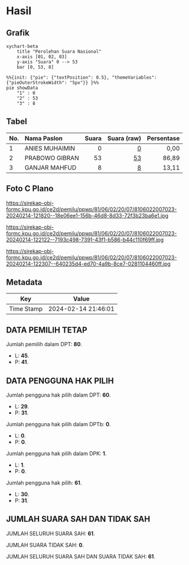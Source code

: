 # Hasil

## Grafik

```mermaid
xychart-beta
    title "Perolehan Suara Nasional"
    x-axis [01, 02, 03]
    y-axis "Suara" 0 --> 53
    bar [0, 53, 8]
```

```mermaid
%%{init: {"pie": {"textPosition": 0.5}, "themeVariables": {"pieOuterStrokeWidth": "5px"}} }%%
pie showData
    "1" : 0
    "2" : 53
    "3" : 8
```

## Tabel

| No. | Nama Paslon    | Suara | Suara (raw) | Persentase |
|:--- |:-------------- | -----:| -----------:| ----------:|
| 1   | ANIES MUHAIMIN | 0     | [0][p-1]    | 0,00       |
| 2   | PRABOWO GIBRAN | 53    | [53][p-2]   | 86,89      |
| 3   | GANJAR MAHFUD  | 8     | [8][p-3]    | 13,11      |


[p-1]: https://github.com/gigit-pemilu/pemilu-2024/blob/main/pilpres/hitung-suara/sub/81-maluku/sub/06-seram-bagian-barat/sub/02-seram-barat/sub/2007-eti/sub/023-tps/sub/paslon-1.txt
[p-2]: https://github.com/gigit-pemilu/pemilu-2024/blob/main/pilpres/hitung-suara/sub/81-maluku/sub/06-seram-bagian-barat/sub/02-seram-barat/sub/2007-eti/sub/023-tps/sub/paslon-2.txt
[p-3]: https://github.com/gigit-pemilu/pemilu-2024/blob/main/pilpres/hitung-suara/sub/81-maluku/sub/06-seram-bagian-barat/sub/02-seram-barat/sub/2007-eti/sub/023-tps/sub/paslon-3.txt

## Foto C Plano

https://sirekap-obj-formc.kpu.go.id/ce2d/pemilu/ppwp/81/06/02/20/07/8106022007023-20240214-121820--18e06ee1-156b-46d8-8d33-72f3b23ba6e1.jpg

https://sirekap-obj-formc.kpu.go.id/ce2d/pemilu/ppwp/81/06/02/20/07/8106022007023-20240214-122122--7193c498-7391-43f1-b586-b44c110f69ff.jpg

https://sirekap-obj-formc.kpu.go.id/ce2d/pemilu/ppwp/81/06/02/20/07/8106022007023-20240214-122307--640235d4-ed70-4a9b-8ce7-0281104460ff.jpg


## Metadata

| Key        | Value               |
| ---------- | ------------------- |
| Time Stamp | 2024-02-14 21:46:01 |


## DATA PEMILIH TETAP

Jumlah pemilih dalam DPT: **80**.
 * L: **45**.
 * P: **41**.

## DATA PENGGUNA HAK PILIH

Jumlah pengguna hak pilih dalam DPT: **60**.
 * L: **29**.
 * P: **31**.

Jumlah pengguna hak pilih dalam DPTb: **0**.
 * L: **0**.
 * P: **0**.

Jumlah pengguna hak pilih dalam DPK: **1**.
 * L: **1**.
 * P: **0**.

Jumlah pengguna hak pilih: **61**.
 * L: **30**.
 * P: **31**.

## JUMLAH SUARA SAH DAN TIDAK SAH

JUMLAH SELURUH SUARA SAH: **61**.

JUMLAH SUARA TIDAK SAH: **0**.

JUMLAH SELURUH SUARA SAH DAN SUARA TIDAK SAH: **61**.


